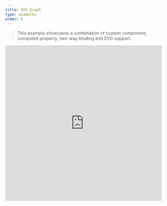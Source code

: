 ```yaml
---
title: SVG Graph
type: examples
order: 5
---
```


> This example showcases a combination of custom component, computed property, two-way binding and SVG support.

<iframe width="100%" height="500" src="https://jsfiddle.net/yyx990803/8rj70kh1/embedded/result,html,js,css" allowfullscreen="allowfullscreen" frameborder="0"></iframe>
